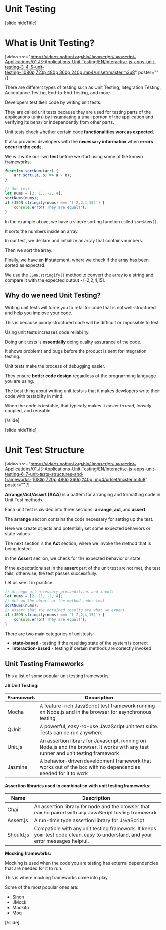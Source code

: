 # Unit Testing

[slide hideTitle]

# What is Unit Testing?

[video src="https://videos.softuni.org/hls/Javascript/Javascript-Applications/01.JS-Applications-Unit-Testing/EN/interactive-js-apps-unit-testing-3-4-5-unit-testing-,1080p,720p,480p,360p,240p,.mp4/urlset/master.m3u8" poster="" /]


There are different types of testing such as Unit Testing, Integration Testing, Acceptance Testing, End-to-End Testing, and more.

Developers test their code by writing unit tests. 

They are called unit tests because they are used for testing parts of the applications (units) by instantiating a small portion of the application and verifying its behavior independently from other parts. 

Unit tests check whether certain code **functionalities work as expected.**

It also provides developers with the **necessary information** when **errors occur in the code.**

We will write our own **test** before we start using some of the known frameworks.


```js live
function sortNums(arr) {
    arr.sort((a, b) => a - b);
}

// Our test
let nums = [2, 15, -2, 4];
sortNums(nums);
if (JSON.stringify(nums) === '[-2,2,4,15]') {
    console.error('They are equal!');
}
```

In the example above, we have a simple sorting function called `sortNums()`. 

It sorts the numbers inside an array.

In our test, we declare and initialize an array that contains numbers. 

Then we sort the array.

Finally, we have an **if** statement, where we check if the array has been sorted as expected.

We use the `JSON.stringify()` method to convert the array to a string and compare it with the expected output - \[-2,2,4,15\].


## Why do we need Unit Testing?

Writing unit tests will force you to refactor code that is not well-structured and help you improve your code.

This is because poorly structured code will be difficult or impossible to test.

Using unit tests increases code reliability.

Doing unit tests is **essentially** doing quality assurance of the code. 

It shows problems and bugs before the product is sent for integration testing. 

Unit tests make the process of debugging easier.

They ensure **better code design** regardless of the programming language you are using.

The best thing about writing unit tests is that it makes developers write their code with testability in mind.

When the code is testable, that typically makes it easier to read, loosely coupled, and reusable.

[/slide]

[slide hideTitle]

# Unit Test Structure

[video src="https://videos.softuni.org/hls/Javascript/Javascript-Applications/01.JS-Applications-Unit-Testing/EN/interactive-js-apps-unit-testing-6-7-unit-tests-structures-and-frameworks-,1080p,720p,480p,360p,240p,.mp4/urlset/master.m3u8" poster="" /]

**Arrange/Act/Assert (AAA)** is a pattern for arranging and formatting code in Unit Test methods.

Each unit test is divided into three sections: **arrange**, **act**, and **assert**. 

The **arrange** section contains the code necessary for setting up the test. 

Here we create objects and potentially set some expected behaviors or state values. 

The next section is the **Act** section, where we invoke the method that is being tested.

In the **Assert** section, we check for the expected behavior or state.

If the expectations set in the **assert** part of the unit test are not met, the test fails, otherwise, the test passes successfully.

Let us see it in practice:

```js
// Arrange all necessary preconditions and inputs
let nums = [2, 15, -2, 4];
// Act on the object or the method under test
sortNums(nums);
// Assert that the obtained results are what we expect
if (JSON.stringify(nums) === '[-2,2,4,15]') {
    console.error('They are equal!');
}
```

There are two main categories of unit tests:
- **state-based** - testing if the resulting state of the system is correct
- **interaction-based** - testing if certain methods are correctly invoked

## Unit Testing Frameworks

This a list of some popular unit testing frameworks. 

**JS Unit Testing:**


| **Framework**  | **Description** |
| --- | --- |
| Mocha  | A feature-rich JavaScript test framework running on Node.js and in the browser for asynchronous testing |
| QUnit  | A powerful, easy-to-use JavaScript unit test suite. Tests can be run anywhere |
| Unit.js  | An assertion library for Javascript, running on Node.js and the browser. It works with any test runner and unit testing framework |
| Jasmine  | A behavior-driven development framework that works out of the box with no dependencies needed for it to work |


**Assertion libraries used in combination with unit testing frameworks:** 

| **Name**  | **Description** |
| --- | --- |
| Chai | An assertion library for node and the browser that can be paired with any JavaScript testing framework |
| Assert.js | A run-time type assertion library for JavaScript |
| Should.js | Compatible with any unit testing framework. It keeps your test code clean, easy to understand, and your error messages helpful. |


**Mocking frameworks:** 

Mocking is used when the code you are testing has external dependencies that are needed for it to run. 

This is where mocking frameworks come into play.

Some of the most popular ones are:

- Sinon
- JMock
- Mockito
- Moq

[/slide]
